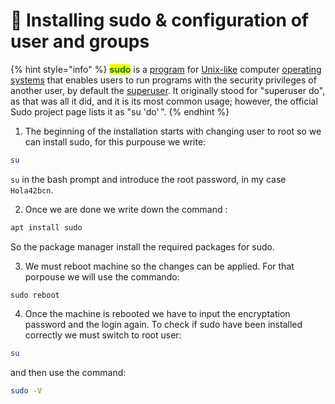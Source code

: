 # 👤 Installing sudo & configuration of user and groups

{% hint style="info" %}
<mark style="color:green;">**sudo**</mark> is a [program](https://en.wikipedia.org/wiki/Computer\_program) for [Unix-like](https://en.wikipedia.org/wiki/Unix-like) computer [operating systems](https://en.wikipedia.org/wiki/Operating\_system) that enables users to run programs with the security privileges of another user, by default the [superuser](https://en.wikipedia.org/wiki/Superuser). It originally stood for "superuser do", as that was all it did, and it is its most common usage; however, the official Sudo project page lists it as "su 'do' ".
{% endhint %}



1. The beginning of the installation starts with changing user to root so we can install sudo, for this purpouse we write:

```bash
su
```

&#x20;`su` in the bash prompt and introduce the root password, in my case `Hola42bcn`.&#x20;



2. Once we are done we write down the command :&#x20;

```sh
apt install sudo
```

So the package manager install the required packages for sudo.



3. We must reboot machine so the changes can be applied. For that porpouse we will use the commando:

```shell
sudo reboot
```



4. Once the machine is rebooted we have to input the encryptation password and the login again. To check if sudo have been installed correctly we must switch to root user:

```sh
su
```

and then use the command:

```sh
sudo -V
```

